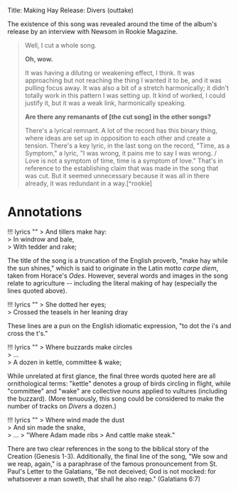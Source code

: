 Title: Making Hay
Release: Divers (outtake)

The existence of this song was revealed around the time of the album's release by an interview with Newsom in Rookie Magazine.

> Well, I cut a whole song.
>
> **Oh, wow.**
>
> It was having a diluting or weakening effect, I think. It was approaching but not reaching the thing I wanted it to be, and it was pulling focus away. It was also a bit of a stretch harmonically; it didn't totally work in this pattern I was setting up. It kind of worked, I could justify it, but it was a weak link, harmonically speaking.
>
> **Are there any remanants of [the cut song] in the other songs?**
>
> There's a lyrical remnant. A lot of the record has this binary thing, where ideas are set up in opposition to each other and create a tension. There's a key lyric, in the last song on the record, "Time, as a Symptom," a lyric, "I was wrong, it pains me to say I was wrong. / Love is not a symptom of time, time is a symptom of love." That's in reference to the establishing claim that was made in the song that was cut. But it seemed unnecessary because it was all in there already, it was redundant in a way.[^rookie]

# Annotations #

!!! lyrics ""
	> And tillers make hay:  
	> In windrow and bale,  
	> With tedder and rake;

The title of the song is a truncation of the English proverb, "make hay while the sun shines," which is said to originate in the Latin motto *carpe diem*, taken from Horace's *Odes*. However, several words and images in the song relate to agriculture -- including the literal making of hay (especially the lines quoted above).

!!! lyrics ""
	> She dotted her eyes;  
	> Crossed the teasels in her leaning dray

These lines are a pun on the English idiomatic expression, "to dot the i's and cross the t's."

!!! lyrics ""
	> Where buzzards make circles  
	> ...  
	> A dozen in kettle, committee & wake;

While unrelated at first glance, the final three words quoted here are all ornithological terms: "kettle" denotes a group of birds circling in flight, while "committee" and "wake" are collective nouns applied to vultures (including the buzzard). (More tenuously, this song could be considered to make the number of tracks on *Divers* a dozen.)

!!! lyrics ""
	> Where wind made the dust  
	> And sin made the snake,  
	> ...
	> "Where Adam made ribs
	> And cattle make steak."

There are two clear references in the song to the biblical story of the Creation (Genesis 1-3). Additionally, the final line of the song, "We sow and we reap, again," is a paraphrase of the famous pronouncement from St. Paul's Letter to the Galatians, "Be not deceived; God is not mocked: for whatsoever a man soweth, that shall he also reap." (Galatians 6:7)

